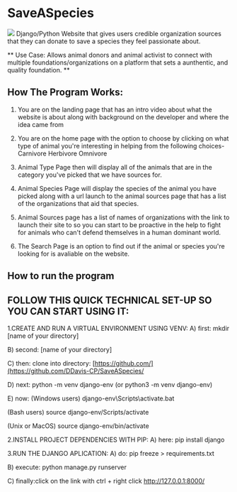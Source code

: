 # SaveASpecies

![](https://thumbs.gfycat.com/ImpeccableWeeklyHornedviper-size_restricted.gif)
Django/Python Website that gives users credible organization sources that they can donate to save a species they feel passionate about.

** Use Case: Allows animal donors and animal activist to connect with multiple foundations/organizations on a platform that sets a aunthentic, and quality foundation. **

## How The Program Works:

1. You are on the landing page that has an intro video about what the website is about along with background on the developer and where the idea came from

2. You are on the home page with the option to choose by clicking on what type of animal you're interesting in helping from the following choices-
   Carnivore
   Herbivore
   Omnivore

3. Animal Type Page then will display all of the animals that are in the category you've picked that we have sources for.

4. Animal Species Page will display the species of the animal you have picked along with a url launch to the animal sources page that has a list of the organizations that aid that species.

5. Animal Sources page has a list of names of organizations with the link to launch their site to so you can start to be proactive in the help to fight for animals who can't defend themselves in a human dominant world.

6. The Search Page is an option to find out if the animal or species you're looking for is avaliable on the website.

## How to run the program

## FOLLOW THIS QUICK TECHNICAL SET-UP SO YOU CAN START USING IT:

1.CREATE AND RUN A VIRTUAL ENVIRONMENT USING VENV:
A) first: mkdir [name of your directory]

B) second: [name of your directory]

C) then: clone into directory: [https://github.com/](https://github.com/DDavis-CP/SaveASpecies/

D) next: python -m venv django-env (or python3 -m venv django-env)

E) now: (Windows users) django-env\Scripts\activate.bat

(Bash users) source django-env/Scripts/activate

(Unix or MacOS) source django-env/bin/activate

2.INSTALL PROJECT DEPENDENCIES WITH PIP:
A) here: pip install django

3.RUN THE DJANGO APLICATION:
A) do: pip freeze > requirements.txt

B) execute: python manage.py runserver

C) finally:click on the link with ctrl + right click http://127.0.0.1:8000/
